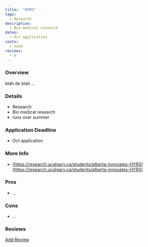 ```yaml
---
title:  "HYRS"
tags: 
  - Research
description:
  - Bio medical research
dates:
  - Oct application
costs:
  - none
reviews:
  - 0
---
```


### Overview
blah de blah ...

### Details
- Research
- Bio medical research
- runs over summer

### Application Deadline
- Oct application

### More Info
- [https://research.ucalgary.ca/students/alberta-innovates-HYRS](https://research.ucalgary.ca/students/alberta-innovates-HYRS)

### Pros
- ...

### Cons
- ...

### Reviews
<div markdown="0"><a href="/contact/" class="btn">Add Review</a></div>
